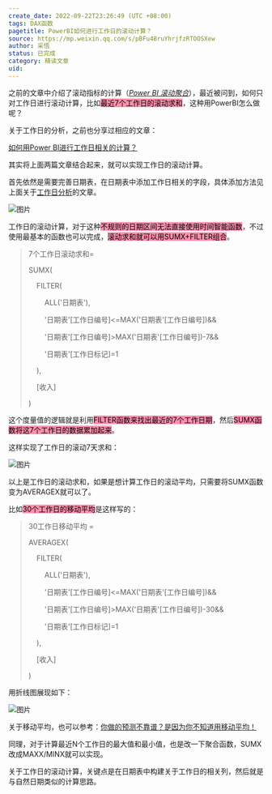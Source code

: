```yaml
---
create_date: 2022-09-22T23:26:49 (UTC +08:00)
tags: DAX函数
pagetitle: PowerBI如何进行工作日的滚动计算？
source: https://mp.weixin.qq.com/s/pBFu48ruYhrjfzRTOOSXew
author: 采悟
status: 已完成
category: 精读文章
uid: 
---
```


之前的文章中介绍了滚动指标的计算（[_Power BI 滚动聚合_](http://mp.weixin.qq.com/s?__biz=MzA4MzQwMjY4MA==&mid=2484069714&idx=1&sn=82ec558b5ef6bf991dc0de0e3a3ead79&chksm=8e0c4f85b97bc693f113d2e9bc425c405b2ab2f1a3f93d8546073265c22f099a4994f1d2acd8&scene=21#wechat_redirect)），最近被问到，如何只对工作日进行滚动计算，比如<mark style="background: #FF5582A6;">最近7个工作日的滚动求和</mark>，这种用PowerBI怎么做呢？

关于工作日的分析，之前也分享过相应的文章：  

[如何用Power BI进行工作日相关的计算？](http://mp.weixin.qq.com/s?__biz=MzA4MzQwMjY4MA==&mid=2484077728&idx=1&sn=5d7739914cb98e96b7abd32d402aba3e&chksm=8e13ae77b96427615638ed7351de474f87095c983d3d5c745b94ed1c0fc35a87e34ea247683d&scene=21#wechat_redirect)  

其实将上面两篇文章结合起来，就可以实现工作日的滚动计算。

首先依然是需要完善日期表，在日期表中添加工作日相关的字段，具体添加方法见上面关于[工作日分析](http://mp.weixin.qq.com/s?__biz=MzA4MzQwMjY4MA==&mid=2484077728&idx=1&sn=5d7739914cb98e96b7abd32d402aba3e&chksm=8e13ae77b96427615638ed7351de474f87095c983d3d5c745b94ed1c0fc35a87e34ea247683d&scene=21#wechat_redirect)的文章。  

![图片](https://mmbiz.qpic.cn/mmbiz_png/aHEbZtANQJNbtiatk6CdmYgNu9SjpqPtAKbaX23icHwagk7mmSoVQcA7rJzfZgVjyeNKcic1lSFKQHBHAOOvus7Wg/640?wx_fmt=png&wxfrom=5&wx_lazy=1&wx_co=1)

工作日的滚动计算，对于这种<mark style="background: #FF5582A6;">不规则的日期区间无法直接使用时间智能函数</mark>，不过使用最基本的函数也可以完成，<mark style="background: #FF5582A6;">滚动求和就可以用SUMX+FILTER组合</mark>。  

> 7个工作日滚动求和\=
> 
> SUMX(
> 
>     FILTER(
> 
>         ALL('日期表'),
> 
>         '日期表'\[工作日编号\]<=MAX('日期表'\[工作日编号\])&&
> 
>         '日期表'\[工作日编号\]>MAX('日期表'\[工作日编号\])-7&&
> 
>         '日期表'\[工作日标记\]=1
> 
>     ),
> 
>     \[收入\]
> 
> )

这个度量值的逻辑就是利用<mark style="background: #FF5582A6;">FILTER函数来找出最近的7个工作日期</mark>，然后<mark style="background: #FF5582A6;">SUMX函数将这7个工作日的数据累加起来</mark>。  

这样实现了工作日的滚动7天求和：  

![图片](https://mmbiz.qpic.cn/mmbiz_png/aHEbZtANQJMucXInVVsJkvBiaichaT4gV5GTQhWRTupc8R0GC8QfXptiacrwh2ic4hLkbiaL5MecAmCefan0ySqfT2g/640?wx_fmt=png&wxfrom=5&wx_lazy=1&wx_co=1)

以上是工作日的滚动求和，如果是想计算工作日的滚动平均，只需要将SUMX函数变为AVERAGEX就可以了。

比如<mark style="background: #FF5582A6;">30个工作日的移动平均</mark>是这样写的：

> 30工作日移动平均 \=
> 
> AVERAGEX(
> 
>     FILTER(
> 
>         ALL('日期表'),
> 
>         '日期表'\[工作日编号\]<=MAX('日期表'\[工作日编号\])&&
> 
>         '日期表'\[工作日编号\]>MAX('日期表'\[工作日编号\])-30&&
> 
>         '日期表'\[工作日标记\]=1
> 
>     ),
> 
>     \[收入\]
> 
> )

用折线图展现如下：

![图片](https://mmbiz.qpic.cn/mmbiz_png/aHEbZtANQJMucXInVVsJkvBiaichaT4gV5MImkIicGxPwRq3juwHLU4ibAwcO4iaaCJbTGelTRa1IxCnmibiazcjUIx3w/640?wx_fmt=png&wxfrom=5&wx_lazy=1&wx_co=1)

关于移动平均，也可以参考：[你做的预测不靠谱？是因为你不知道用移动平均！](http://mp.weixin.qq.com/s?__biz=MzA4MzQwMjY4MA==&mid=2484068131&idx=1&sn=650477c6ae71dd9b6d1d31f55b37db21&chksm=8e0c75f4b97bfce2b76ac4c5e102501bae16d37701355f0f96a3f4df1a59337e1b8b858a28b6&scene=21#wechat_redirect)  

同理，对于计算最近N个工作日的最大值和最小值，也是改一下聚合函数，SUMX改成MAXX/MINX就可以实现。

关于工作日的滚动计算，关键点是在日期表中构建关于工作日的相关列，然后就是与自然日期类似的计算思路。
